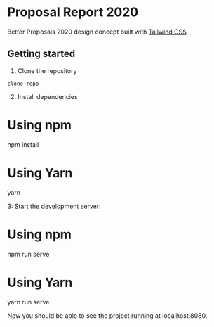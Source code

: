 # Proposal Report 2020
Better Proposals 2020 design concept built with [Tailwind CSS](https://tailwindcss.com/)

## Getting started
1. Clone the repository
```
clone repo
```

2. Install dependencies

# Using npm
npm install

# Using Yarn
yarn

3: Start the development server:

# Using npm
npm run serve

# Using Yarn
yarn run serve

Now you should be able to see the project running at localhost:8080.
